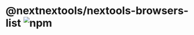 # @nextnextools/nextools-browsers-list ![npm](https://flat.badgen.net/npm/v/@nextnextools/nextools-browsers-list)
